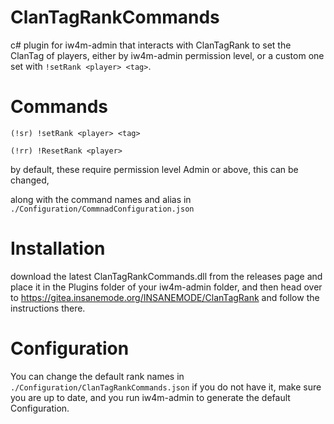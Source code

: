 # ClanTagRankCommands

c# plugin for iw4m-admin that interacts with ClanTagRank to set the ClanTag of players, either by iw4m-admin permission level, or a custom one set with ```!setRank <player> <tag>```.


# Commands
```(!sr) !setRank <player> <tag>```

```(!rr) !ResetRank <player>```

by default, these require permission level Admin or above, this can be changed,

along with the command names and alias in ```./Configuration/CommnadConfiguration.json```

# Installation
download the latest ClanTagRankCommands.dll from the releases page and place it in the Plugins folder of your iw4m-admin folder, and then head over to https://gitea.insanemode.org/INSANEMODE/ClanTagRank and follow the instructions there.

# Configuration
You can change the default rank names in ```./Configuration/ClanTagRankCommands.json```
if you do not have it, make sure you are up to date, and you run iw4m-admin to generate the default Configuration.
